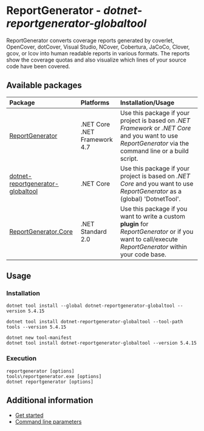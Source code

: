 # ReportGenerator - *dotnet-reportgenerator-globaltool*
ReportGenerator converts coverage reports generated by coverlet, OpenCover, dotCover, Visual Studio, NCover, Cobertura, JaCoCo, Clover, gcov, or lcov into human readable reports in various formats. The reports show the coverage quotas and also visualize which lines of your source code have been covered.

## Available packages

|**Package**|**Platforms**|**Installation/Usage**|
|:----------|:------------|:---------------------|
|[ReportGenerator](https://www.nuget.org/packages/ReportGenerator)|.NET Core<br/>.NET Framework 4.7|Use this package if your project is based on *.NET Framework* or *.NET Core* and you want to use *ReportGenerator* via the command line or a build script.|
|[dotnet-reportgenerator-globaltool](https://www.nuget.org/packages/dotnet-reportgenerator-globaltool)|.NET Core|Use this package if your project is based on *.NET Core* and you want to use *ReportGenerator* as a (global) 'DotnetTool'.|
|[ReportGenerator.Core](https://www.nuget.org/packages/ReportGenerator.Core)|.NET Standard 2.0|Use this package if you want to write a custom **plugin** for *ReportGenerator* or if you want to call/execute *ReportGenerator* within your code base.|

## Usage

### Installation
```
dotnet tool install --global dotnet-reportgenerator-globaltool --version 5.4.15

dotnet tool install dotnet-reportgenerator-globaltool --tool-path tools --version 5.4.15

dotnet new tool-manifest
dotnet tool install dotnet-reportgenerator-globaltool --version 5.4.15
```

### Execution
```
reportgenerator [options]
tools\reportgenerator.exe [options]
dotnet reportgenerator [options]
```

## Additional information
- [Get started](https://reportgenerator.io/getstarted)
- [Command line parameters](https://reportgenerator.io/usage)
